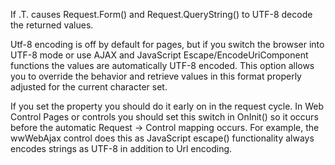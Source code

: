 ﻿If .T. causes Request.Form() and Request.QueryString() to UTF-8 decode the returned values. 

Utf-8 encoding is off by default for pages, but if you switch the browser into UTF-8 mode or use AJAX and JavaScript Escape/EncodeUriComponent functions the values are automatically UTF-8 encoded. This option allows you to override the behavior and retrieve values in this format properly adjusted for the current character set.

If you set the property you should do it early on in the request cycle. In Web Control Pages or controls you should set this switch in OnInit() so it occurs before the automatic Request -> Control mapping occurs. For example, the wwWebAjax control does this as JavaScript escape() functionality always encodes strings as UTF-8 in addition to Url encoding.
